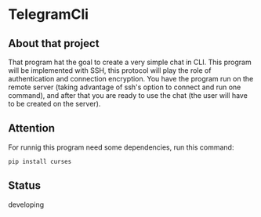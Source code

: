 # TelegramCli

## About that project
That program hat the goal to create a very simple chat in CLI.
This program will be implemented with SSH, this protocol will play the role of authentication and connection encryption.  You have the program run on the remote server (taking advantage of ssh's option to connect and run one command), and after that you are ready to use the chat (the user will have to be created on the server).

## Attention
For runnig this program need some dependencies, run this command:
```
pip install curses
```

## Status
developing
